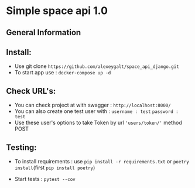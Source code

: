 # Simple space api 1.0

## General Information

## Install:

- Use git clone `https://github.com/alexeygalt/space_api_django.git`
- To start app use :  `docker-compose up -d`

## Check URL's:

- You can check project at with swagger : `http://localhost:8000/`
- You can also create one test user with :
        `username : test`
        `password : test`
- Use these user's options to take Token by url `'users/token/'` method POST     

## Testing:
- To install requirements : use `pip install -r requirements.txt`  or `poetry install`(first `pip install poetry`)


- Start tests : `pytest --cov`

